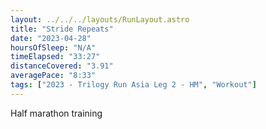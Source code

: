 ```yaml
---
layout: ../../../layouts/RunLayout.astro
title: "Stride Repeats"
date: "2023-04-28"
hoursOfSleep: "N/A"
timeElapsed: "33:27"
distanceCovered: "3.91"
averagePace: "8:33"
tags: ["2023 - Trilogy Run Asia Leg 2 - HM", "Workout"]
---
```


Half marathon training
